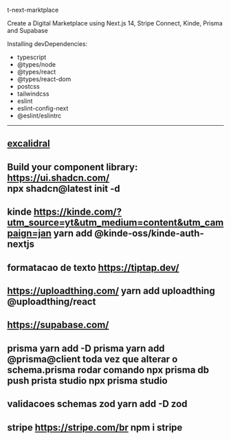 t-next-marktplace

Create a Digital Marketplace using Next.js 14, Stripe Connect, Kinde, Prisma and Supabase


Installing devDependencies:
- typescript
- @types/node
- @types/react
- @types/react-dom
- postcss
- tailwindcss
- eslint
- eslint-config-next
- @eslint/eslintrc

---
[excalidral](https://excalidraw.com/)
------------
Build your component library: 
https://ui.shadcn.com/    
npx shadcn@latest init -d
------------
kinde
https://kinde.com/?utm_source=yt&utm_medium=content&utm_campaign=jan
yarn add @kinde-oss/kinde-auth-nextjs
------------
formatacao de texto
https://tiptap.dev/
------------
https://uploadthing.com/
yarn add uploadthing @uploadthing/react
------------
https://supabase.com/
------------
prisma
yarn add -D prisma
yarn add @prisma@client
toda vez que alterar o schema.prisma rodar comando
    npx prisma db push
prista studio
    npx prisma studio
------------
validacoes schemas
zod
yarn add -D zod
------------
stripe
https://stripe.com/br
npm i stripe
------------